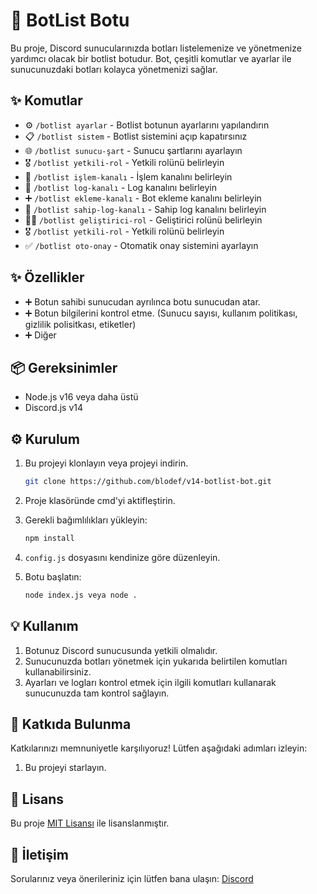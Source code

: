 # 🚀 BotList Botu

Bu proje, Discord sunucularınızda botları listelemenize ve yönetmenize yardımcı olacak bir botlist botudur. Bot, çeşitli komutlar ve ayarlar ile sunucunuzdaki botları kolayca yönetmenizi sağlar.

## ✨ Komutlar

- ⚙️ `/botlist ayarlar` - Botlist botunun ayarlarını yapılandırın
- 📋 `/botlist sistem` - Botlist sistemini açıp kapatırsınız
- 🌐 `/botlist sunucu-şart` - Sunucu şartlarını ayarlayın
- 🎖️ `/botlist yetkili-rol` - Yetkili rolünü belirleyin
- 📡 `/botlist işlem-kanalı` - İşlem kanalını belirleyin
- 📑 `/botlist log-kanalı` - Log kanalını belirleyin
- ➕ `/botlist ekleme-kanalı` - Bot ekleme kanalını belirleyin
- 📝 `/botlist sahip-log-kanalı` - Sahip log kanalını belirleyin
- 👨‍💻 `/botlist geliştirici-rol` - Geliştirici rolünü belirleyin
- 🎖️ `/botlist yetkili-rol` - Yetkili rolünü belirleyin
- ✅ `/botlist oto-onay` - Otomatik onay sistemini ayarlayın

## ✨ Özellikler

- ➕ Botun sahibi sunucudan ayrılınca botu sunucudan atar.
- ➕ Botun bilgilerini kontrol etme. (Sunucu sayısı, kullanım politikası, gizlilik polisitkası, etiketler)
- ➕ Diğer

## 📦 Gereksinimler

- Node.js v16 veya daha üstü
- Discord.js v14

## ⚙️ Kurulum

1. Bu projeyi klonlayın veya projeyi indirin.

    ```bash
    git clone https://github.com/blodef/v14-botlist-bot.git
    ```

2. Proje klasöründe cmd'yi aktifleştirin.

3. Gerekli bağımlılıkları yükleyin:

    ```bash
    npm install
    ```

4. `config.js` dosyasını kendinize göre düzenleyin.

5. Botu başlatın:

    ```bash
    node index.js veya node .
    ```

## 💡 Kullanım

1. Botunuz Discord sunucusunda yetkili olmalıdır.
2. Sunucunuzda botları yönetmek için yukarıda belirtilen komutları kullanabilirsiniz.
3. Ayarları ve logları kontrol etmek için ilgili komutları kullanarak sunucunuzda tam kontrol sağlayın.

## 🤝 Katkıda Bulunma

Katkılarınızı memnuniyetle karşılıyoruz! Lütfen aşağıdaki adımları izleyin:

1. Bu projeyi starlayın.

## 📜 Lisans

Bu proje [MIT Lisansı](LICENSE) ile lisanslanmıştır.

## 📧 İletişim

Sorularınız veya önerileriniz için lütfen bana ulaşın: [Discord](https://discord.gg/vsc)
